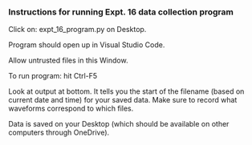 ### Instructions for running Expt. 16 data collection program

Click on:
  expt_16_program.py
on Desktop.

Program should open up in Visual Studio Code.  

Allow untrusted files in this Window.

To run program: hit Ctrl-F5

Look at output at bottom.  It tells you the start of the filename (based on current date and time) for your saved data.  Make sure to record what waveforms correspond to which files.

Data is saved on your Desktop (which should be available on other computers through OneDrive).
